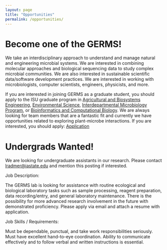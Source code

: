 ```yaml
---
layout: page
title: "Opportunities"
permalink: /opportunities/
---
```


# Become one of the GERMS! #

We take an interdisciplinary approach to understand and manage natural and engineering microbial systems.  We are interested in combining molecular approaches and biological sequencing data to study complex microbial communities.  We are also interested in sustainable scientific data/software development practices.  We are interested in working with microbiologists, computer scientists, engineers, physicists, and more.  

If you are interested in joining GERMS as a graduate student, you should apply to the ISU graduate program in [Agricultural and Biosystems Engineering](http://www.abe.iastate.edu/prospective-students/apply-today/), [Environmental Science](http://www.ensci.iastate.edu/grad/applying.html), [Interdepartmental Microbiology Program](http://www.micro.iastate.edu/), or [Bioinformatics and Computational Biology](http://www.bcb.iastate.edu/Prospect.html#Apply).  We are always looking for team members that are a fantastic fit and currently we have opportunities related to exploring plant-microbe interactions.  If you are interested, you should apply:  [Application](https://isu.wd1.myworkdayjobs.com/IowaStateJobs/job/Ames-IA/Postdoctoral-Research-Associate_R8649)

# Undergrads Wanted! #

We are looking for undergraduate assistants in our research.  Please contact lradmer@iastate.edu and mention this posting if interested.

Job Description:

The GERMS lab is looking for assistance with routine ecological and biological laboratory tasks such as sample processing, reagent preparation, data recording/entry, and general laboratory maintenance. There is the possibility for more advanced research involvement in the future with demonstrated proficiency. Please apply via email and attach a resume with application.

Job Skills / Requirements:

Must be dependable, punctual, and take work responsibilities seriously. Must have excellent hand-to-eye coordination. Ability to communicate effectively and to follow verbal and written instructions is essential.

